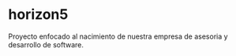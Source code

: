 # horizon5
Proyecto enfocado al nacimiento de nuestra empresa de asesoria y desarrollo de software.

